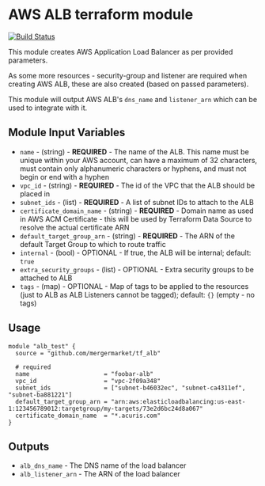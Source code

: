 AWS ALB terraform module
======================================

[![Build Status](https://travis-ci.org/mergermarket/tf_alb.svg?branch=master)](https://travis-ci.org/mergermarket/tf_alb)

This module creates AWS Application Load Balancer as per provided parameters.

As some more resources - security-group and listener are required when creating AWS ALB, these are also created (based on passed parameters).

This module will output AWS ALB's `dns_name` and `listener_arn` which can be used to integrate with it.

Module Input Variables
----------------------
- `name` - (string) - **REQUIRED** - The name of the ALB. This name must be unique within your AWS account, can have a maximum of 32 characters, must contain only alphanumeric characters or hyphens, and must not begin or end with a hyphen
- `vpc_id` - (string) - **REQUIRED** - The id of the VPC that the ALB should be placed in
- `subnet_ids` - (list) - **REQUIRED** - A list of subnet IDs to attach to the ALB
- `certificate_domain_name` - (string) - **REQUIRED** - Domain name as used in AWS ACM Certificate - this will be used by Terraform Data Source to resolve the actual certificate ARN
- `default_target_group_arn` - (string) - **REQUIRED** - The ARN of the default Target Group to which to route traffic
- `internal` - (bool) - OPTIONAL - If true, the ALB will be internal; default: `true`
- `extra_security_groups` - (list) - OPTIONAL - Extra security groups to be attached to ALB
- `tags` - (map) - OPTIONAL - Map of tags to be applied to the resources (just to ALB as ALB Listeners cannot be tagged); default: `{}` (empty - no tags)

Usage
-----
```hcl
module "alb_test" {
  source = "github.com/mergermarket/tf_alb"

  # required
  name                     = "foobar-alb"
  vpc_id                   = "vpc-2f09a348"
  subnet_ids               = ["subnet-b46032ec", "subnet-ca4311ef", "subnet-ba881221"]
  default_target_group_arn = "arn:aws:elasticloadbalancing:us-east-1:123456789012:targetgroup/my-targets/73e2d6bc24d8a067"
  certificate_domain_name  = "*.acuris.com"
}
```

Outputs
-------
- `alb_dns_name` - The DNS name of the load balancer
- `alb_listener_arn` - The ARN of the load balancer
